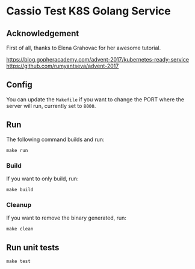 # Cassio Test K8S Golang Service

## Acknowledgement

First of all, thanks to Elena Grahovac for her awesome tutorial.

https://blog.gopheracademy.com/advent-2017/kubernetes-ready-service
https://github.com/rumyantseva/advent-2017

## Config

You can update the `Makefile` if you want to change the PORT where the server will run, currently set to `8000`.

## Run

The following command builds and run:

`make run`

### Build

If you want to only build, run:

`make build`

### Cleanup

If you want to remove the binary generated, run:

`make clean`

## Run unit tests

`make test`